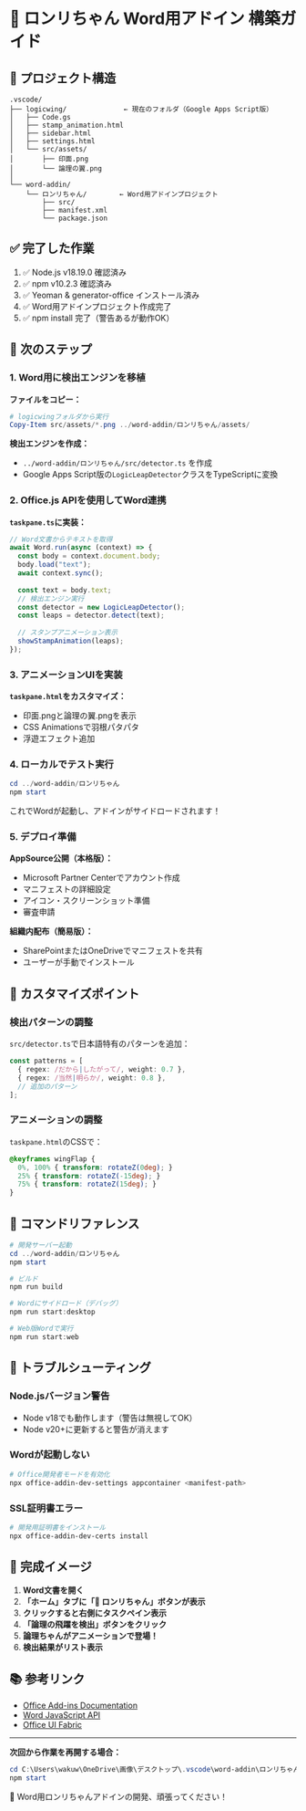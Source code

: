 # 🪽 ロンリちゃん Word用アドイン 構築ガイド

## 📁 プロジェクト構造

```
.vscode/
├── logicwing/              ← 現在のフォルダ（Google Apps Script版）
│   ├── Code.gs
│   ├── stamp_animation.html
│   ├── sidebar.html
│   ├── settings.html
│   └── src/assets/
│       ├── 印面.png
│       └── 論理の翼.png
│
└── word-addin/
    └── ロンリちゃん/        ← Word用アドインプロジェクト
        ├── src/
        ├── manifest.xml
        └── package.json
```

## ✅ 完了した作業

1. ✅ Node.js v18.19.0 確認済み
2. ✅ npm v10.2.3 確認済み
3. ✅ Yeoman & generator-office インストール済み
4. ✅ Word用アドインプロジェクト作成完了
5. ✅ npm install 完了（警告あるが動作OK）

## 🚀 次のステップ

### 1. Word用に検出エンジンを移植

**ファイルをコピー：**
```powershell
# logicwingフォルダから実行
Copy-Item src/assets/*.png ../word-addin/ロンリちゃん/assets/
```

**検出エンジンを作成：**
- `../word-addin/ロンリちゃん/src/detector.ts` を作成
- Google Apps Script版の`LogicLeapDetector`クラスをTypeScriptに変換

### 2. Office.js APIを使用してWord連携

**`taskpane.ts`に実装：**
```typescript
// Word文書からテキストを取得
await Word.run(async (context) => {
  const body = context.document.body;
  body.load("text");
  await context.sync();
  
  const text = body.text;
  // 検出エンジン実行
  const detector = new LogicLeapDetector();
  const leaps = detector.detect(text);
  
  // スタンプアニメーション表示
  showStampAnimation(leaps);
});
```

### 3. アニメーションUIを実装

**`taskpane.html`をカスタマイズ：**
- 印面.pngと論理の翼.pngを表示
- CSS Animationsで羽根パタパタ
- 浮遊エフェクト追加

### 4. ローカルでテスト実行

```powershell
cd ../word-addin/ロンリちゃん
npm start
```

これでWordが起動し、アドインがサイドロードされます！

### 5. デプロイ準備

**AppSource公開（本格版）：**
- Microsoft Partner Centerでアカウント作成
- マニフェストの詳細設定
- アイコン・スクリーンショット準備
- 審査申請

**組織内配布（簡易版）：**
- SharePointまたはOneDriveでマニフェストを共有
- ユーザーが手動でインストール

## 🎨 カスタマイズポイント

### 検出パターンの調整
`src/detector.ts`で日本語特有のパターンを追加：
```typescript
const patterns = [
  { regex: /だから|したがって/, weight: 0.7 },
  { regex: /当然|明らか/, weight: 0.8 },
  // 追加のパターン
];
```

### アニメーションの調整
`taskpane.html`のCSSで：
```css
@keyframes wingFlap {
  0%, 100% { transform: rotateZ(0deg); }
  25% { transform: rotateZ(-15deg); }
  75% { transform: rotateZ(15deg); }
}
```

## 📝 コマンドリファレンス

```powershell
# 開発サーバー起動
cd ../word-addin/ロンリちゃん
npm start

# ビルド
npm run build

# Wordにサイドロード（デバッグ）
npm run start:desktop

# Web版Wordで実行
npm run start:web
```

## 🔧 トラブルシューティング

### Node.jsバージョン警告
- Node v18でも動作します（警告は無視してOK）
- Node v20+に更新すると警告が消えます

### Wordが起動しない
```powershell
# Office開発者モードを有効化
npx office-addin-dev-settings appcontainer <manifest-path>
```

### SSL証明書エラー
```powershell
# 開発用証明書をインストール
npx office-addin-dev-certs install
```

## 🎯 完成イメージ

1. **Word文書を開く**
2. **「ホーム」タブに「🪽 ロンリちゃん」ボタンが表示**
3. **クリックすると右側にタスクペイン表示**
4. **「論理の飛躍を検出」ボタンをクリック**
5. **論理ちゃんがアニメーションで登場！**
6. **検出結果がリスト表示**

## 📚 参考リンク

- [Office Add-ins Documentation](https://learn.microsoft.com/office/dev/add-ins/)
- [Word JavaScript API](https://learn.microsoft.com/javascript/api/word)
- [Office UI Fabric](https://developer.microsoft.com/fluentui)

---

**次回から作業を再開する場合：**
```powershell
cd C:\Users\wakuw\OneDrive\画像\デスクトップ\.vscode\word-addin\ロンリちゃん
npm start
```

🎉 Word用ロンリちゃんアドインの開発、頑張ってください！
